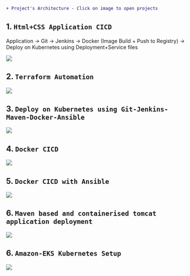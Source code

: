 ```diff
+ Project's Architecture - Click on image to open projects
```

## 1. `Html+CSS Application CICD` 

Application → Git → Jenkins → Docker (Image Build + Push to Registry) → Deploy on Kubernetes using Deployment+Service files

<a href="https://github.com/Raam043/Projects/blob/59e39c6d29e03f5e06e10eaca24739ad9053942e/Project-1-Signup-Login-Application.md" /> <img src=https://user-images.githubusercontent.com/111989928/200379298-29db6f9d-f9e9-43b8-ad99-89796d960f3b.png /> </a>


## 2. `Terraform Automation`


<a href="https://github.com/Raam043/Projects/blob/a16749bbb93f164faadcea69cc5d417e8b46b9a7/Terraform%20Project%201%20-%20Terraform%20to%20AWS%20Pipeline%20process.md" /> <img src= https://user-images.githubusercontent.com/111989928/199921704-c51a8b64-1c76-4ceb-8949-013381ff8e20.png /> </a>


## 3. `Deploy on Kubernetes using Git-Jenkins-Maven-Docker-Ansible`

<a href="https://github.com/Raam043/Projects/blob/6bafeafc752628cf1fe3542ff6510d4245c513e0/Deploy_on_Kubernetes_using_Git,Jenkins,Maven,Ansible.md" /> <img src= https://user-images.githubusercontent.com/111989928/201095417-7239290d-dfda-45ee-8a2b-55e42fd51c7b.png /> </a>


## 4. `Docker CICD`

<a href="https://github.com/Raam043/Projects/blob/4366040a549869f840d8a025a7f9853cf334c17d/Docker%20Project%201%20-%20Manual%20+%20Automation%20CICD.md" /> <img src= https://user-images.githubusercontent.com/111989928/199915509-0d3f5c0f-3d26-417d-bee4-f73f5b6e63cb.png /> </a>


## 5. `Docker CICD with Ansible`

<a href="https://github.com/Raam043/Projects/blob/e727845349771e3bd79c3350a92197075df7aef4/Docker%20Project%203%20-%20Deploying%20application%20%20on%20Ansible%20Nodes.md" /> <img src= https://user-images.githubusercontent.com/111989928/198696150-0ec910dc-096f-402e-8917-2c719133825e.png /> </a>


## 6. `Maven based and containerised tomcat application deployment`

<a href="https://github.com/Raam043/Projects/blob/97c69739e798542190581a393ff8cd1a5a2944d5/Part-1_Tomcat_Docker_Ansible_CICD.md" /> <img src= https://user-images.githubusercontent.com/111989928/199789631-97b25b65-b15e-475e-bab2-51391d7ad24a.png /> </a>


## 6. `Amazon-EKS Kubernetes Setup`

<a href="https://github.com/Raam043/Projects/blob/3ab8bec0f4f6131867d7d542e0757bfcdfa11939/Kubernetes_Project-2-EKSCTL.md" /> <img src= https://user-images.githubusercontent.com/111989928/200792281-b1bfa380-a258-4258-8d3c-494f74b9b876.png /> </a>
